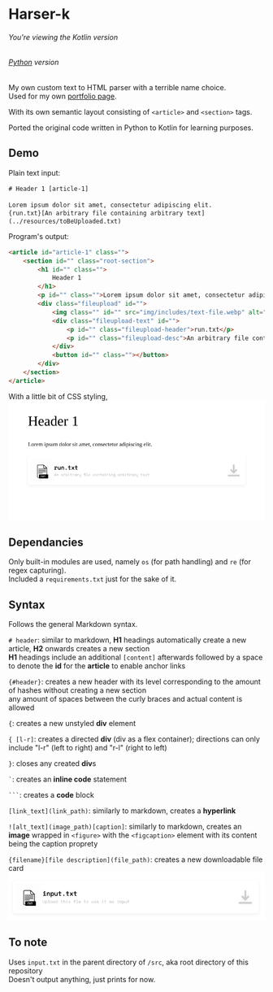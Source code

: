 # Harser-k

###### You're viewing the Kotlin version
###### [Python](https://github.com/ballgoesvroomvroom/harser) version

My own custom text to HTML parser with a terrible name choice.<br>
Used for my own [portfolio page](https://github.com/ballgoesvroomvroom/weter).<br>

With its own semantic layout consisting of `<article>` and `<section>` tags.

Ported the original code written in Python to Kotlin for learning purposes.

## Demo

Plain text input:
```
# Header 1 [article-1]

Lorem ipsum dolor sit amet, consectetur adipiscing elit.
{run.txt}[An arbitrary file containing arbitrary text](../resources/toBeUploaded.txt)
```
Program's output:
```html
<article id="article-1" class="">
	<section id="" class="root-section">
		<h1 id="" class="">
			Header 1
		</h1>
		<p id="" class="">Lorem ipsum dolor sit amet, consectetur adipiscing elit.</p>
		<div class="fileupload" id="">
			<img class="" id="" src="img/includes/text-file.webp" alt="icon of .txt files">
			<div class="fileupload-text" id="">
				<p id="" class="fileupload-header">run.txt</p>
				<p id="" class="fileupload-desc">An arbitrary file containing arbitrary text</p>
			</div>
			<button id="" class=""></button>
		</div>
	</section>
</article>
```

With a little bit of CSS styling,
![a section of my portfolio page showing the rendered output](./static/snippet.png)

## Dependancies
Only built-in modules are used, namely `os` (for path handling) and `re` (for regex capturing).<br>
Included a `requirements.txt` just for the sake of it.

## Syntax

Follows the general Markdown syntax.

`# header`: similar to markdown, **H1** headings automatically create a new article, **H2** onwards creates a new section<br>
**H1** headings include an additional `[content]` afterwards followed by a space to denote the **id** for the **article** to enable anchor links

`{#header}`: creates a new header with its level corresponding to the amount of hashes without creating a new section<br>
any amount of spaces between the curly braces and actual content is allowed

`{`: creates a new unstyled **div** element

`{ [l-r]`: creates a directed **div** (div as a flex container); directions can only include "l-r" (left to right) and "r-l" (right to left)

`}`: closes any created **div**s

<code>\`</code>: creates an **inline code** statement

<code>\```</code>: creates a **code** block

`[link_text](link_path)`: similarly to markdown, creates a **hyperlink**

`![alt_text](image_path)[caption]`: similarly to markdown, creates an **image** wrapped in `<figure>` with the `<figcaption>` element with its content being the caption proprety

`{filename}[file description](file_path)`: creates a new downloadable file card
![image of how downloadable file card looks](./static/filecard.png)

## To note
Uses `input.txt` in the parent directory of `/src`, aka root directory of this repository<br>
Doesn't output anything, just prints for now.
